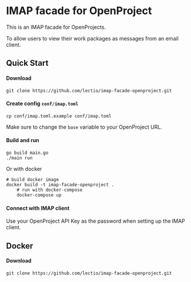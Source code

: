 IMAP facade for OpenProject
===========================

This is an IMAP facade for OpenProjects.

To allow users to view their work packages as messages from an email client.

## Quick Start

#### Download

    git clone https://github.com/lectio/imap-facade-openproject.git

#### Create config `conf/imap.toml`

    cp conf/imap.toml.example conf/imap.toml

Make sure to change the `base` variable to your OpenProject URL.

#### Build and run

    go build main.go
    ./main run

Or with docker

    # build docker image
    docker build -t imap-facade-openproject .
		# run with docker-compose
		docker-compose up

#### Connect with IMAP client

Use your OpenProject API Key as the password when setting up the IMAP client.

## Docker

#### Download

    git clone https://github.com/lectio/imap-facade-openproject.git


